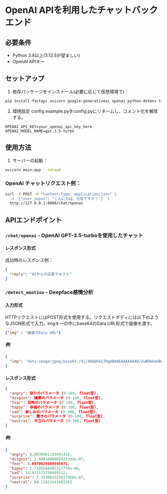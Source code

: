 # OpenAI APIを利用したチャットバックエンド

## 必要条件
- Python 3.8以上(3.12.5が望ましい)
- OpenAI APIキー

## セットアップ

1. 依存パッケージをインストール(必要に応じて仮想環境で)：
```bash
pip install fastapi uvicorn google-generativeai openai python-dotenv tf_keras deepface opencv-python numpy
```

2.  環境設定
config.example.pyをconfig.pyにリネームし、コメント化を解除する。
```plaintext
OPENAI_API_KEY=your_openai_api_key_here
OPENAI_MODEL_NAME=gpt-3.5-turbo
```

## 使用方法

1. サーバーの起動：
```bash
uvicorn main:app --reload
```
### OpenAI チャットリクエスト例：
```bash
curl -X POST -H "Content-Type: application/json" \
  -d '{"user_input": "こんにちは、元気ですか？"}' \
  http://127.0.0.1:8000/chat/openai
```

## APIエンドポイント
### `/chat/openai` - OpenAI GPT-3.5-turboを使用したチャット

#### レスポンス形式

成功時のレスポンス例：
```json
{
  "reply": "AIからの応答テキスト"
}
```

### `/detect_emotion` - Deepface感情分析


#### 入力形式
HTTPリクエストにはPOST形式を使用する。リクエストボディには以下のようなJSON形式で入力。imgキーの中にbase64のData URL形式で画像を渡す。
```json
{"img" : "画像のData URL"}
```
##### 例:
```json
{
  "img": "data:image/jpeg;base64,/9j/4AAQSkZJRgABAQEAAAAAAAD/2wBDAAoHBwkHBgoJCAkLCwoMDxkQDw4ODx4WFxIZJCAmJSMgI...(以下略)"
}
```
#### レスポンス形式

```json
{
  "angry": 怒りのパラメータ (0-100, float型),
  "disgust": 嫌悪のパラメータ (0-100, float型),
  "fear": 恐怖のパラメータ (0-100, float型),
  "happy": 幸福のパラメータ (0-100, float型),
  "sad": 悲しみのパラメータ (0-100, float型),
  "surprise": 驚きのパラメータ (0-100, float型),
  "neutral": 中立のパラメータ (0-100, float型)
}
```

##### 例: 

```json
{
  "angry": 0.8030961155891418,
  "disgust": 1.0965406005425393e-07,
  "fear": 0.0970025509595871,
  "happy": 1.7105669485317776e-06,
  "sad": 14.971575736999512,
  "surprise": 7.323064323827566e-07,
  "neutral": 84.12832641601562
}
```
